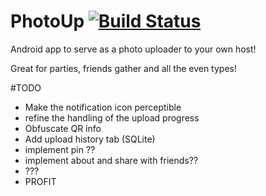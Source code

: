 # PhotoUp [![Build Status](https://travis-ci.org/jrocharodrigues/PhotoUp.svg?branch=master)](https://travis-ci.org/jrocharodrigues/PhotoUp)
Android app to serve as a photo uploader to your own host!

Great for parties, friends gather and all the even types!

#TODO
* Make the notification icon perceptible
* refine the handling of the upload progress
* Obfuscate QR info
* Add upload history tab (SQLite)
* implement pin ??
* implement about and share with friends??
* ???
* PROFIT


